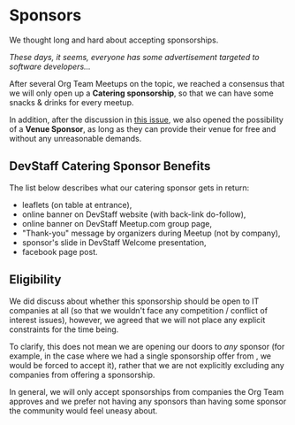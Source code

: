# Sponsors

We thought long and hard about accepting sponsorships. 

_These days, it seems, everyone has some advertisement targeted to software developers..._

After several Org Team Meetups on the topic, we reached a consensus that we will only open up a **Catering sponsorship**, 
so that we can have some snacks & drinks for every meetup. 

In addition, after the discussion in [this issue](https://github.com/devstaff-crete/DevStaff-Heraklion/issues/185), we also opened the possibility of a **Venue Sponsor**, as long as they can provide their venue for free and without any unreasonable demands. 

## DevStaff Catering Sponsor Benefits
The list below describes what our catering sponsor gets in return: 

* leaflets (on table at entrance),
* online banner on DevStaff website (with back-link do-follow),
* online banner on DevStaff Meetup.com group page,
* "Thank-you" message by organizers during Meetup (not by company),
* sponsor's slide in DevStaff Welcome presentation,
* facebook page post.

## Eligibility
We did discuss about whether this sponsorship should be open to IT companies at all (so that we wouldn't face any competition / 
conflict of interest issues), however, we agreed that we will not place any explicit constraints for the time being. 

To clarify, this does not mean we are opening our doors to *any* sponsor (for example, in the case where we had a single 
sponsorship offer from <name-some-unethical-company-here>, we would be forced to accept it), rather that we are not explicitly
excluding any companies from offering a sponsorship. 

In general, we will only accept sponsorships from companies the Org Team approves and we prefer not having any sponsors than 
having some sponsor the community would feel uneasy about. 
